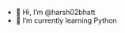 - 👋 Hi, I’m @harsh02bhatt
- 🌱 I’m currently learning Python

<!---
harsh02bhatt/harsh02bhatt is a ✨ special ✨ repository because its `README.md` (this file) appears on your GitHub profile.
You can click the Preview link to take a look at your changes.
--->
